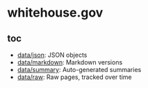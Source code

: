 # whitehouse.gov

## toc

 * [data/json](data/json): JSON objects
 * [data/markdown](data/markdown): Markdown versions
 * [data/summary](data/summary): Auto-generated summaries
 * [data/raw](data/raw): Raw pages, tracked over time

